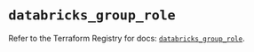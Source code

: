 # `databricks_group_role`

Refer to the Terraform Registry for docs: [`databricks_group_role`](https://registry.terraform.io/providers/databricks/databricks/1.67.0/docs/resources/group_role).
